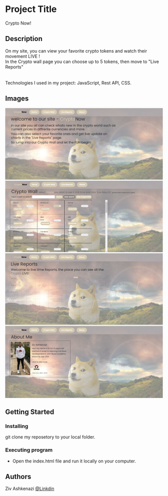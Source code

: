 # Project Title

Crypto Now!

## Description

On my site, you can view your favorite crypto tokens and watch their movement LIVE ! <br>
In the Crypto wall page you can choose up to 5 tokens, then move to "Live Reports" <br>
<br><br>
Technologies I used in my project: JavaScript, Rest API, CSS.

## Images

<img src="./photos/crypto_1.png">
<img src="./photos/crypto_2.png">
<img src="./photos/crypto_3.png">
<img src="./photos/crypto_4.png">


## Getting Started

### Installing

git clone my reposetory to your local folder.

### Executing program

* Open the index.html file and run it locally on your computer.

## Authors

Ziv Ashkenazi 
[@Linkdin](https://www.linkedin.com/in/ziv-ashkenazi/)
